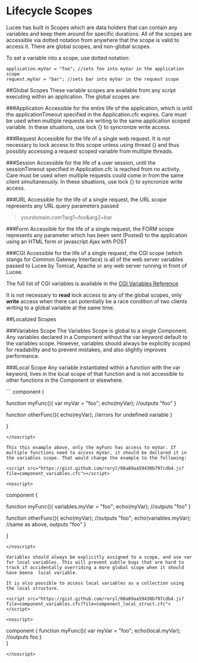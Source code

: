 # Lifecycle Scopes

Lucee has built in Scopes which are data holders that can contain any variables and keep them around for specific durations. All of the scopes are accessible via dotted notation from anywhere that the scope is valid to access it. There are global scopes, and non-global scopes. 

To set a variable into a scope, use dotted notation:

```
application.myVar = "foo"; //sets foo into myVar in the application scope
request.myVar = "bar"; //sets bar into myVar in the request scope
```

##Global Scopes
These variable scopes are available from any script executing within an application. The global scopes are:

###Application
Accessible for the entire life of the application, which is until the applicationTimeout specified in the Application.cfc expires. Care must be used when multiple requests are writing to the same application scoped variable. In these situations, use lock {} to syncronize write access. 

###Request
Accessible for the life of a single web request. It is not necessary to lock access to this scope unless using thread {} and thus possibly accessing a request scoped variable from multiple threads. 

###Session
Accessible for the life of a user session, until the sessionTimeout specified in Application.cfc is reached from no activity. Care must be used when multiple requests could come in from the same client simultaneously. In these situations, use lock {} to syncronize write access. 

###URL
Accessible for the life of a single request, the URL scope represents any URL query parameters passed
> yourdomain.com?arg1=foo&arg2=bar

###Form
Accessible for the life of a single request, the FORM scope represents any parameter which has been sent (Posted) to the application using an HTML form or javascript Ajax with POST

###CGI
Accessible for the life of a single request, the CGI scope (which stangs for Common Gateway Interface) is all of the web server variables passed to Lucee by Tomcat, Apache or any web server running in front of Lucee.

The full list of CGI variables is available in the [CGI Variables Reference](https://rorylaitila.gitbooks.io/lucee/content/cgi_variables.html)

It is not necessary to **read** lock access to any of the global scopes, only **write** access when there can potentially be a race condition of two clients writing to a global variable at the same time.


##Localized Scopes

###Variables Scope
The Variables Scope is global to a single Component. Any variables declared in a Component without the var keyword default to the variables scope. However, variables should always be explicitly scoped for readability and to prevent mistakes, and also slightly improves performance.

###Local Scope
Any variable instantiated within a function with the var keyword, lives in the local scope of that function and is not accessible to other functions in the Component or elsewhere. 

<script src="https://gist.github.com/roryl/08a89aa59430b797cdb4.js?file=component_local.cfc"></script>

<noscript>
```
component {

  function myFunc(){
    var myVar = "foo";
    echo(myVar); //outputs "foo"
  }
  
  function otherFunc(){
    echo(myVar); //errors for undefined variable
  }
  
}
```
</noscript>

This this example above, only the myFunc has access to myVar. If multiple functions need to access myVar, it should be declared it in the variables scope. That would change the example to the following:

<script src="https://gist.github.com/roryl/08a89aa59430b797cdb4.js?file=component_variables.cfc"></script>

<noscript>
```
component {

  function myFunc(){
    variables.myVar = "foo";
    echo(myVar); //outputs "foo"
  }
  
  function otherFunc(){
    echo(myVar); //outputs "foo";
    echo(variables.myVar); //same as above, outputs "foo"
  }
  
}
```
</noscript>

Variables should always be explicitly assigned to a scope, and use var for local variables. This will prevent subtle bugs that are hard to track if accidentally overriding a more global scope when it should have beena  local variable.

It is also possible to access local variables as a collection using the local structure. 

<script src="https://gist.github.com/roryl/08a89aa59430b797cdb4.js?file=component_variables.cfc?file=component_local_struct.cfc"></script>

<noscript>
```
component {
	function myFunc(){
	  var myVar = "foo";
	  echo(local.myVar); //outputs foo
	}	
}
```
</noscript>

